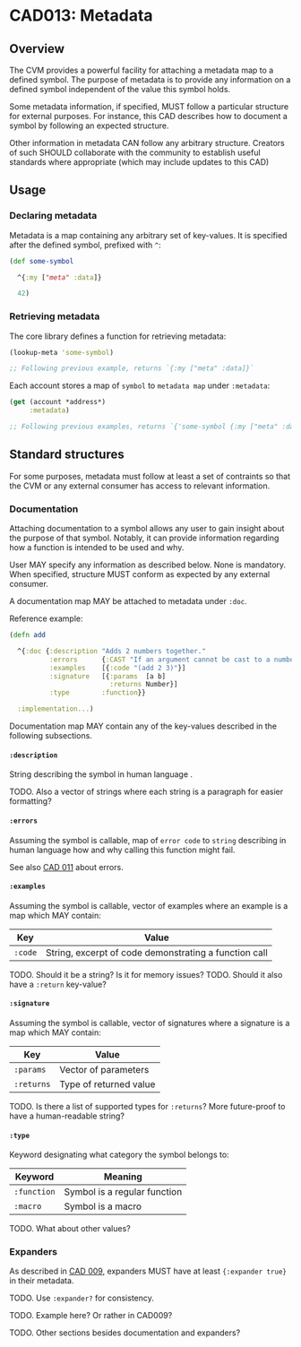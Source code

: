# CAD013: Metadata

## Overview

The CVM provides a powerful facility for attaching a metadata map to a defined symbol. The purpose of metadata is to provide any information on a defined symbol independent of the value this symbol holds.

Some metadata information, if specified, MUST follow a particular structure for external purposes. For instance, this CAD describes how to document a symbol by following an expected structure.

Other information in metadata CAN follow any arbitrary structure. Creators of such SHOULD collaborate with the community to establish useful standards where appropriate (which may include updates to this CAD)

## Usage

### Declaring metadata

Metadata is a map containing any arbitrary set of key-values. It is specified after the defined symbol, prefixed with `^`:

```clojure
(def some-symbol

  ^{:my ["meta" :data]}

  42)
```

### Retrieving metadata

The core library defines a function for retrieving metadata:

```clojure
(lookup-meta 'some-symbol)

;; Following previous example, returns `{:my ["meta" :data]}`
```

Each account stores a map of `symbol` to `metadata map` under `:metadata`:

```clojure
(get (account *address*)
     :metadata)

;; Following previous examples, returns `{'some-symbol {:my ["meta" :data]}}`
```

## Standard structures

For some purposes, metadata must follow at least a set of contraints so that the CVM or any external consumer has access to relevant information.

### Documentation

Attaching documentation to a symbol allows any user to gain insight about the purpose of that symbol. Notably, it can provide information regarding how a function is
intended to be used and why.

User MAY specify any information as described below. None is mandatory. When specified, structure MUST conform as expected by any external consumer.

A documentation map MAY be attached to metadata under `:doc`.

Reference example:

```clojure
(defn add

  ^{:doc {:description "Adds 2 numbers together."
          :errors      {:CAST "If an argument cannot be cast to a number"}
          :examples    [{:code "(add 2 3)"}]
          :signature   [{:params  [a b]
                         :returns Number}]
          :type        :function}}

  :implementation...)
```

Documentation map MAY contain any of the key-values described in the following subsections.

#### `:description`

String describing the symbol in human language .

TODO. Also a vector of strings where each string is a paragraph for easier formatting?

#### `:errors`

Assuming the symbol is callable, map of `error code` to `string` describing in human language how and why calling this function might fail.

See also [CAD 011](../011_errors/README.md) about errors.

#### `:examples`

Assuming the symbol is callable, vector of examples where an example is a map which MAY contain:

| Key | Value |
|---|---|
| `:code` | String, excerpt of code demonstrating a function call |

TODO. Should it be a string? Is it for memory issues?
TODO. Should it also have a `:return` key-value?

#### `:signature`

Assuming the symbol is callable, vector of signatures where a signature is a map which MAY contain:

| Key | Value |
|---|---|
| `:params` | Vector of parameters |
| `:returns` | Type of returned value |

TODO. Is there a list of supported types for `:returns`? More future-proof to have a human-readable string?

#### `:type`

Keyword designating what category the symbol belongs to:

| Keyword | Meaning |
|---|---|
| `:function` | Symbol is a regular function |
| `:macro` | Symbol is a macro |

TODO. What about other values?

### Expanders

As described in [CAD 009](../009_expanders/README.md), expanders MUST have at least `{:expander true}` in their metadata.

TODO. Use `:expander?` for consistency.

TODO. Example here? Or rather in CAD009?


TODO. Other sections besides documentation and expanders?
